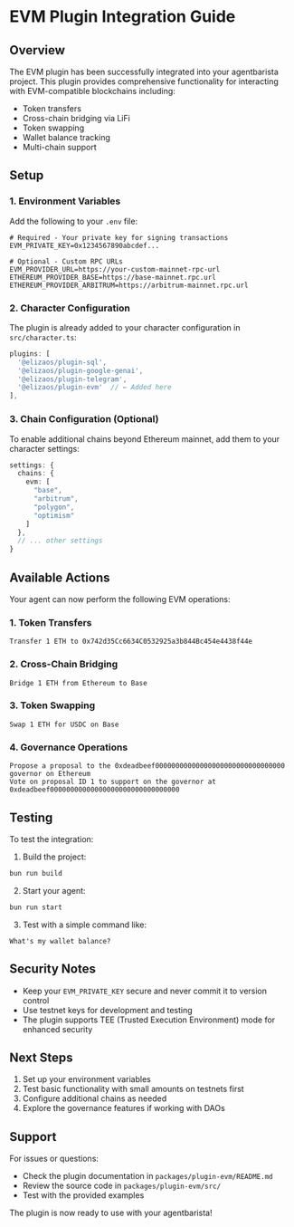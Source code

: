 # EVM Plugin Integration Guide

## Overview

The EVM plugin has been successfully integrated into your agentbarista project. This plugin provides comprehensive functionality for interacting with EVM-compatible blockchains including:

- Token transfers
- Cross-chain bridging via LiFi
- Token swapping
- Wallet balance tracking
- Multi-chain support

## Setup

### 1. Environment Variables

Add the following to your `.env` file:

```env
# Required - Your private key for signing transactions
EVM_PRIVATE_KEY=0x1234567890abcdef...

# Optional - Custom RPC URLs
EVM_PROVIDER_URL=https://your-custom-mainnet-rpc-url
ETHEREUM_PROVIDER_BASE=https://base-mainnet.rpc.url
ETHEREUM_PROVIDER_ARBITRUM=https://arbitrum-mainnet.rpc.url
```

### 2. Character Configuration

The plugin is already added to your character configuration in `src/character.ts`:

```typescript
plugins: [
  '@elizaos/plugin-sql',
  '@elizaos/plugin-google-genai',
  '@elizaos/plugin-telegram',
  '@elizaos/plugin-evm'  // ← Added here
],
```

### 3. Chain Configuration (Optional)

To enable additional chains beyond Ethereum mainnet, add them to your character settings:

```typescript
settings: {
  chains: {
    evm: [
      "base", 
      "arbitrum", 
      "polygon",
      "optimism"
    ]
  },
  // ... other settings
}
```

## Available Actions

Your agent can now perform the following EVM operations:

### 1. Token Transfers
```
Transfer 1 ETH to 0x742d35Cc6634C0532925a3b844Bc454e4438f44e
```

### 2. Cross-Chain Bridging
```
Bridge 1 ETH from Ethereum to Base
```

### 3. Token Swapping
```
Swap 1 ETH for USDC on Base
```

### 4. Governance Operations
```
Propose a proposal to the 0xdeadbeef00000000000000000000000000000000 governor on Ethereum
Vote on proposal ID 1 to support on the governor at 0xdeadbeef00000000000000000000000000000000
```

## Testing

To test the integration:

1. Build the project:
```bash
bun run build
```

2. Start your agent:
```bash
bun run start
```

3. Test with a simple command like:
```
What's my wallet balance?
```

## Security Notes

- Keep your `EVM_PRIVATE_KEY` secure and never commit it to version control
- Use testnet keys for development and testing
- The plugin supports TEE (Trusted Execution Environment) mode for enhanced security

## Next Steps

1. Set up your environment variables
2. Test basic functionality with small amounts on testnets first
3. Configure additional chains as needed
4. Explore the governance features if working with DAOs

## Support

For issues or questions:
- Check the plugin documentation in `packages/plugin-evm/README.md`
- Review the source code in `packages/plugin-evm/src/`
- Test with the provided examples

The plugin is now ready to use with your agentbarista!